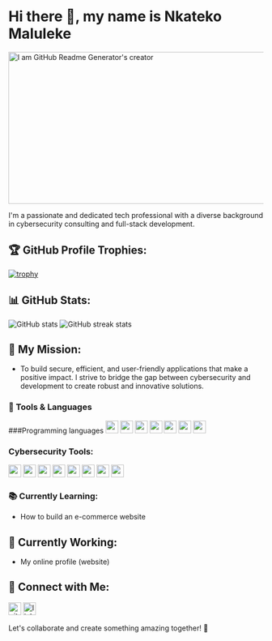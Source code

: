 # Hi there 👋, my name is Nkateko Maluleke

<img src="https://www.chitkara.edu.in/blogs/wp-content/uploads/2022/11/FULL-STACK-VS-CYBER-SECURITY.jpg" alt="I am GitHub Readme Generator's creator" width="1000" height="300">

I'm a passionate and dedicated tech professional with a diverse background in cybersecurity consulting and full-stack development.

## 🏆 GitHub Profile Trophies:
[![trophy](https://github-profile-trophy.vercel.app/?username=nkateko75&theme=nord)](https://github.com/ryo-ma/github-profile-trophy)

## 📊 GitHub Stats:
![GitHub stats](https://github-readme-stats.vercel.app/api?username=nkateko75&show_icons=true&count_private=true&theme=nord) 
![GitHub streak stats](https://streak-stats.demolab.com/?user=nkateko75&theme=nord)

## 🌟 My Mission:
- To build secure, efficient, and user-friendly applications that make a positive impact. I strive to bridge the gap between cybersecurity and development to create robust and innovative solutions.

### 🧰 Tools & Languages

###Programming languages
  <img src="https://img.shields.io/badge/HTML-E34F26?style=for-the-badge&logo=html5&logoColor=white" height="25"> 
  <img src="https://img.shields.io/badge/CSS-1572B6?style=for-the-badge&logo=css3&logoColor=white" height="25"> 
  <img src="https://img.shields.io/badge/JavaScript-F7DF1E?style=for-the-badge&logo=javascript&logoColor=black" height="25"> 
  <img src="https://img.shields.io/badge/Bootstrap-7952B3?style=for-the-badge&logo=bootstrap&logoColor=white" height="25">
  <img src="https://img.shields.io/badge/Python-3776AB?style=for-the-badge&logo=python&logoColor=white" height="25"> 
  <img src="https://img.shields.io/badge/Java-007396?style=for-the-badge&logo=java&logoColor=white" height="25"> 
  <img src="https://img.shields.io/badge/C++-00599C?style=for-the-badge&logo=cplusplus&logoColor=white" height="25"> 


### Cybersecurity Tools: 
  <img src="https://img.shields.io/badge/Metasploit-2A2E42?style=for-the-badge&logo=metasploit&logoColor=white" height="25"> 
  <img src="https://img.shields.io/badge/Nessus-00C176?style=for-the-badge&logo=tenable&logoColor=white" height="25">  
  <img src="https://img.shields.io/badge/Nmap-4682B4?style=for-the-badge&logo=nmap&logoColor=white" height="25"> 
  <img src="https://img.shields.io/badge/OWASP%20ZAP-9B3E95?style=for-the-badge&logo=owasp&logoColor=white" height="25"> 
  <img src="https://img.shields.io/badge/Vega-005F87?style=for-the-badge&logo=vega&logoColor=white" height="25"> 
  <img src="https://img.shields.io/badge/Pentest%20Tools-007ACC?style=for-the-badge&logo=pentest&logoColor=white" height="25"> 
  <img src="https://img.shields.io/badge/Wireshark-1679A7?style=for-the-badge&logo=wireshark&logoColor=white" height="25"> 
  <img src="https://img.shields.io/badge/Advanced%20IP%20Scanner-1A73E8?style=for-the-badge&logo=advancedipscanner&logoColor=white" height="25"> 

### 📚 Currently Learning:
- How to build an e-commerce website

## 🔭 Currently Working:
- My online profile (website)

## 🔗 Connect with Me:
 [<img src='https://cdn.jsdelivr.net/npm/simple-icons@3.0.1/icons/github.svg' alt='github' height='25'>](https://github.com/nkateko75)   [<img src='https://cdn.jsdelivr.net/npm/simple-icons@3.0.1/icons/linkedin.svg' alt='linkedin' height='25'>](https://www.linkedin.com/in/nkateko-princess-maluleke-b35b8b204//)

Let's collaborate and create something amazing together! 🚀
